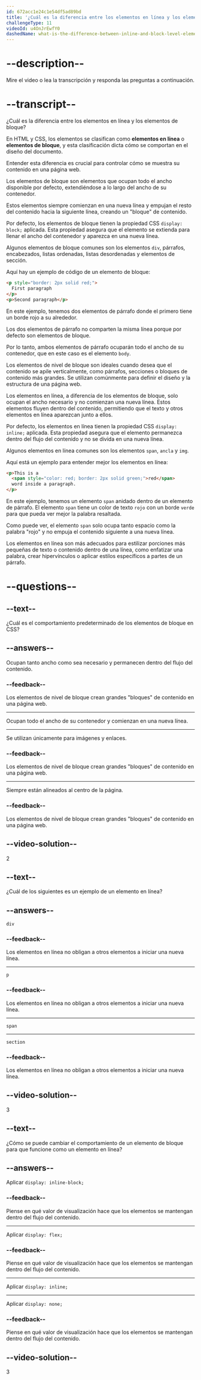 ```yaml
---
id: 672acc1e24c1e54df5ad89bd
title: '¿Cuál es la diferencia entre los elementos en línea y los elementos de bloque en CSS?'
challengeType: 11
videoId: u4OnJrEwfY0
dashedName: what-is-the-difference-between-inline-and-block-level-elements-in-css
---
```


# --description--

Mire el video o lea la transcripción y responda las preguntas a continuación.

# --transcript--

¿Cuál es la diferencia entre los elementos en línea y los elementos de bloque?

En HTML y CSS, los elementos se clasifican como **elementos en línea** o **elementos de bloque**, y esta clasificación dicta cómo se comportan en el diseño del documento.

Entender esta diferencia es crucial para controlar cómo se muestra su contenido en una página web.

Los elementos de bloque son elementos que ocupan todo el ancho disponible por defecto, extendiéndose a lo largo del ancho de su contenedor.

Estos elementos siempre comienzan en una nueva línea y empujan el resto del contenido hacia la siguiente línea, creando un "bloque" de contenido.

Por defecto, los elementos de bloque tienen la propiedad CSS `display: block;` aplicada. Esta propiedad asegura que el elemento se extienda para llenar el ancho del contenedor y aparezca en una nueva línea.

Algunos elementos de bloque comunes son los elementos `div`, párrafos, encabezados, listas ordenadas, listas desordenadas y elementos de sección.

Aquí hay un ejemplo de código de un elemento de bloque:

```html
<p style="border: 2px solid red;">
  First paragraph
</p>
<p>Second paragraph</p>
```

En este ejemplo, tenemos dos elementos de párrafo donde el primero tiene un borde rojo a su alrededor.

Los dos elementos de párrafo no comparten la misma línea porque por defecto son elementos de bloque.

Por lo tanto, ambos elementos de párrafo ocuparán todo el ancho de su contenedor, que en este caso es el elemento `body`.

Los elementos de nivel de bloque son ideales cuando desea que el contenido se apile verticalmente, como párrafos, secciones o bloques de contenido más grandes. Se utilizan comúnmente para definir el diseño y la estructura de una página web.

Los elementos en línea, a diferencia de los elementos de bloque, solo ocupan el ancho necesario y no comienzan una nueva línea. Estos elementos fluyen dentro del contenido, permitiendo que el texto y otros elementos en línea aparezcan junto a ellos.

Por defecto, los elementos en línea tienen la propiedad CSS `display: inline;` aplicada. Esta propiedad asegura que el elemento permanezca dentro del flujo del contenido y no se divida en una nueva línea.

Algunos elementos en línea comunes son los elementos `span`, `ancla` y `img`.

Aquí está un ejemplo para entender mejor los elementos en línea:

```html
<p>This is a
  <span style="color: red; border: 2px solid green;">red</span>
  word inside a paragraph.
</p>
```

En este ejemplo, tenemos un elemento `span` anidado dentro de un elemento de párrafo. El elemento `span` tiene un color de texto `rojo` con un borde `verde` para que pueda ver mejor la palabra resaltada.

Como puede ver, el elemento `span` solo ocupa tanto espacio como la palabra "rojo" y no empuja el contenido siguiente a una nueva línea.

Los elementos en línea son más adecuados para estilizar porciones más pequeñas de texto o contenido dentro de una línea, como enfatizar una palabra, crear hipervínculos o aplicar estilos específicos a partes de un párrafo.

# --questions--

## --text--

¿Cuál es el comportamiento predeterminado de los elementos de bloque en CSS?

## --answers--

Ocupan tanto ancho como sea necesario y permanecen dentro del flujo del contenido.

### --feedback--

Los elementos de nivel de bloque crean grandes "bloques" de contenido en una página web.

---

Ocupan todo el ancho de su contenedor y comienzan en una nueva línea.

---

Se utilizan únicamente para imágenes y enlaces.

### --feedback--

Los elementos de nivel de bloque crean grandes "bloques" de contenido en una página web.

---

Siempre están alineados al centro de la página.

### --feedback--

Los elementos de nivel de bloque crean grandes "bloques" de contenido en una página web.

## --video-solution--

2

## --text--

¿Cuál de los siguientes es un ejemplo de un elemento en línea?

## --answers--

`div`

### --feedback--

Los elementos en línea no obligan a otros elementos a iniciar una nueva línea.

---

`p`

### --feedback--

Los elementos en línea no obligan a otros elementos a iniciar una nueva línea.

---

`span`

---

`section`

### --feedback--

Los elementos en línea no obligan a otros elementos a iniciar una nueva línea.

## --video-solution--

3

## --text--

¿Cómo se puede cambiar el comportamiento de un elemento de bloque para que funcione como un elemento en línea?

## --answers--

Aplicar `display: inline-block;`

### --feedback--

Piense en qué valor de visualización hace que los elementos se mantengan dentro del flujo del contenido.

---

Aplicar `display: flex;`

### --feedback--

Piense en qué valor de visualización hace que los elementos se mantengan dentro del flujo del contenido.

---

Aplicar `display: inline;`

---

Aplicar `display: none;`

### --feedback--

Piense en qué valor de visualización hace que los elementos se mantengan dentro del flujo del contenido.

## --video-solution--

3
